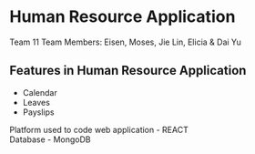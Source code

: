 # Human Resource Application 
Team 11
Team Members: Eisen, Moses, Jie Lin, Elicia & Dai Yu
## Features in Human Resource Application 
- Calendar  
- Leaves  
- Payslips  

Platform used to code web application - REACT   
Database - MongoDB 

